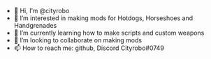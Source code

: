 - 👋 Hi, I’m @cityrobo
- 👀 I’m interested in making mods for Hotdogs, Horseshoes and Handgrenades 
- 🌱 I’m currently learning how to make scripts and custom weapons
- 💞️ I’m looking to collaborate on making mods
- 📫 How to reach me: github, Discord Cityrobo#0749

<!---
cityrobo/cityrobo is a ✨ special ✨ repository because its `README.md` (this file) appears on your GitHub profile.
You can click the Preview link to take a look at your changes.
--->
